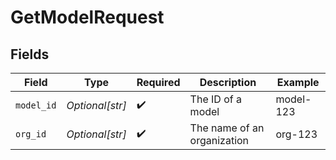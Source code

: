 # GetModelRequest


## Fields

| Field                       | Type                        | Required                    | Description                 | Example                     |
| --------------------------- | --------------------------- | --------------------------- | --------------------------- | --------------------------- |
| `model_id`                  | *Optional[str]*             | :heavy_check_mark:          | The ID of a model           | model-123                   |
| `org_id`                    | *Optional[str]*             | :heavy_check_mark:          | The name of an organization | org-123                     |